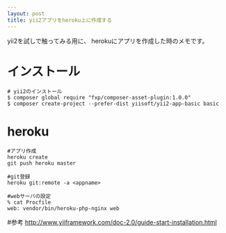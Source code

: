 ```yaml
---
layout: post
title: yii2アプリをheroku上に作成する
---
```



yii2を試しで触ってみる用に、
herokuにアプリを作成した時のメモです。


# インストール

```
# yii2のインストール
$ composer global require "fxp/composer-asset-plugin:1.0.0"
$ composer create-project --prefer-dist yiisoft/yii2-app-basic basic
```


# heroku

```
#アプリ作成
heroku create
git push heroku master

#git登録
heroku git:remote -a <appname>

#webサーバの設定
% cat Procfile
web: vendor/bin/heroku-php-nginx web
```


#参考
http://www.yiiframework.com/doc-2.0/guide-start-installation.html
